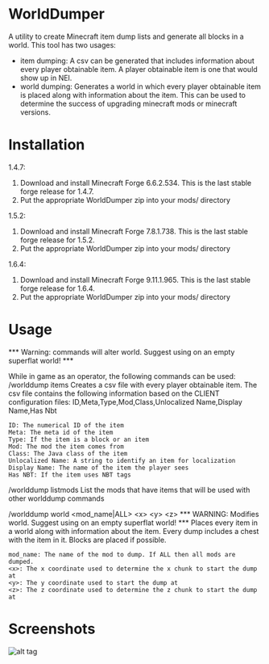WorldDumper
===========

A utility to create Minecraft item dump lists and generate all blocks in a world. This tool has two usages:
- item dumping: A csv can be generated that includes information about every player obtainable item. A player obtainable item
is one that would show up in NEI.
- world dumping: Generates a world in which every player obtainable item is placed along with information about the item. This
can be used to determine the success of upgrading minecraft mods or minecraft versions.

Installation
===========
1.4.7: 
  1. Download and install Minecraft Forge 6.6.2.534. This is the last stable forge release for 1.4.7.
  2. Put the appropriate WorldDumper zip into your mods/ directory
  
1.5.2:
  1. Download and install Minecraft Forge 7.8.1.738. This is the last stable forge release for 1.5.2.
  2. Put the appropriate WorldDumper zip into your mods/ directory
  
1.6.4:
  1. Download and install Minecraft Forge 9.11.1.965. This is the last stable forge release for 1.6.4.
  2. Put the appropriate WorldDumper zip into your mods/ directory

Usage
===========
*** Warning: commands will alter world. Suggest using on an empty superflat world! ***

While in game as an operator, the following commands can be used:
/worlddump items
	Creates a csv file with every player obtainable item. The csv file contains the following information based on the CLIENT configuration files:
	ID,Meta,Type,Mod,Class,Unlocalized Name,Display Name,Has Nbt
	
	ID: The numerical ID of the item
	Meta: The meta id of the item
	Type: If the item is a block or an item
	Mod: The mod the item comes from
	Class: The Java class of the item
	Unlocalized Name: A string to identify an item for localization
	Display Name: The name of the item the player sees
	Has NBT: If the item uses NBT tags
		
/worlddump listmods
	List the mods that have items that will be used with other worlddump commands
	
/worlddump world &lt;mod_name|ALL> &lt;x> &lt;y> &lt;z>
	*** WARNING: Modifies world. Suggest using on an empty superflat world! ***
	Places every item in a world along with information about the item. Every dump includes a chest with the item in it. 
	Blocks are placed if possible.
	
	mod_name: The name of the mod to dump. If ALL then all mods are dumped.
	<x>: The x coordinate used to determine the x chunk to start the dump at
	<y>: The y coordinate used to start the dump at
	<z>: The z coordinate used to determine the z chunk to start the dump at

Screenshots
===========
![alt tag](https://raw.github.com/Meems33/WorldDumper/master/screenshots/worlddump_example1.png)
